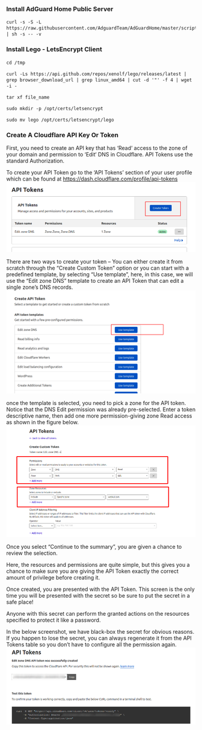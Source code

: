 ### Install AdGuard Home Public Server
```
curl -s -S -L https://raw.githubusercontent.com/AdguardTeam/AdGuardHome/master/scripts/install.sh | sh -s -- -v
```
### Install Lego - LetsEncrypt Client
```
cd /tmp
```
```
curl -Ls https://api.github.com/repos/xenolf/lego/releases/latest | grep browser_download_url | grep linux_amd64 | cut -d '"' -f 4 | wget -i -
```
```
tar xf file_name
```
```
sudo mkdir -p /opt/certs/letsencrypt
```
```
sudo mv lego /opt/certs/letsencrypt/lego
```
### Create A Cloudflare API Key Or Token
First, you need to create an API key that has ‘Read‘ access to the zone of your domain and permission to ‘Edit‘ DNS in Cloudflare. API Tokens use the standard Authorization.

To create your API Token go to the ‘API Tokens’ section of your user profile which can be found at https://dash.cloudflare.com/profile/api-tokens
![b](https://raw.githubusercontent.com/OPPAINONYMOUS/oppai-archive/main/Install_AdGuard_DoH/%231.png)

There are two ways to create your token – You can either create it from scratch through the “Create Custom Token” option or you can start with a predefined template, by selecting “Use template”, here, in this case, we will use the “Edit zone DNS” template to create an API Token that can edit a single zone’s DNS records.
![b](https://raw.githubusercontent.com/OPPAINONYMOUS/oppai-archive/main/Install_AdGuard_DoH/%232.png)

once the template is selected, you need to pick a zone for the API token.
Notice that the DNS Edit permission was already pre-selected. Enter a token descriptive name, then add one more permission-giving zone Read access as shown in the figure below.
![b](https://raw.githubusercontent.com/OPPAINONYMOUS/oppai-archive/main/Install_AdGuard_DoH/%233.png)

Once you select “Continue to the summary”, you are given a chance to review the selection.

Here, the resources and permissions are quite simple, but this gives you a chance to make sure you are giving the API Token exactly the correct amount of privilege before creating it.

Once created, you are presented with the API Token. This screen is the only time you will be presented with the secret so be sure to put the secret in a safe place!

Anyone with this secret can perform the granted actions on the resources specified to protect it like a password.

In the below screenshot, we have black-box the secret for obvious reasons. If you happen to lose the secret, you can always regenerate it from the API Tokens table so you don’t have to configure all the permission again.
![b](https://raw.githubusercontent.com/OPPAINONYMOUS/oppai-archive/main/Install_AdGuard_DoH/%234.png)



